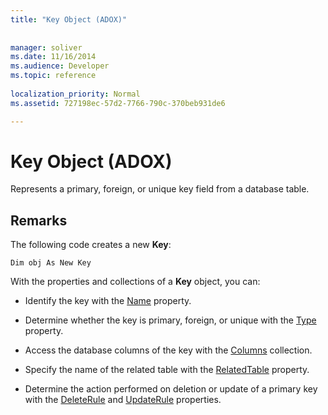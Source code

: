 ```yaml
---
title: "Key Object (ADOX)"
 
 
manager: soliver
ms.date: 11/16/2014
ms.audience: Developer
ms.topic: reference
  
localization_priority: Normal
ms.assetid: 727198ec-57d2-7766-790c-370beb931de6

---
```


# Key Object (ADOX)

Represents a primary, foreign, or unique key field from a database table.
  
## Remarks

The following code creates a new **Key**: 
  
```
Dim obj As New Key

```

With the properties and collections of a **Key** object, you can: 
  
- Identify the key with the [Name](name-property-adox.md) property. 
    
- Determine whether the key is primary, foreign, or unique with the [Type](http://msdn.microsoft.com/library/119a39e3-a397-1afb-2588-8129140810bf%28Office.15%29.aspx) property. 
    
- Access the database columns of the key with the [Columns](columns-collection-adox.md) collection. 
    
- Specify the name of the related table with the [RelatedTable](relatedtable-property-adox.md) property. 
    
- Determine the action performed on deletion or update of a primary key with the [DeleteRule](deleterule-property-adox.md) and [UpdateRule](updaterule-property-adox.md) properties. 
    

